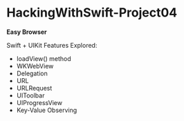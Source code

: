 # HackingWithSwift-Project04
<b>Easy Browser</b>

<p>Swift + UIKit Features Explored:<p>
<ul>
  <li>loadView() method</li>
  <li>WKWebView</li>
  <li>Delegation</li>
  <li>URL</li>
  <li>URLRequest</li>
  <li>UIToolbar</li>
  <li>UIProgressView</li>
  <li>Key-Value Observing</li>
</ul>
